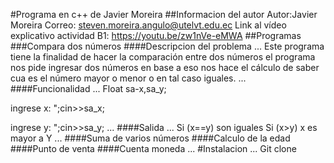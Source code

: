 #Programa en c++ de Javier Moreira
##Informacion del autor
      Autor:Javier Moreira
      Correo: steven.moreira.angulo@utelvt.edu.ec
      Link al vídeo explicativo actividad B1: https://youtu.be/zw1nVe-eMWA
##Programas
###Compara dos números 
####Descripcion del problema 
...
Este programa tiene la finalidad de hacer la comparación entre dos números el programa nos pide ingresar dos números en base a eso nos hace el cálculo de saber cua es el número mayor o menor o en tal caso iguales. 
...
####Funcionalidad 
...
Float sa-x,sa_y; 

ingrese x: ";cin>>sa_x;

ingrese y: ";cin>>sa_y;
...
####Salida
...
Si (x==y) son iguales 
Si (x>y) x es mayor a Y
...
####Suma de varios números
####Calculo de la edad 
####Punto de venta 
####Cuenta moneda
...
#Instalacion
...
Git clone 
